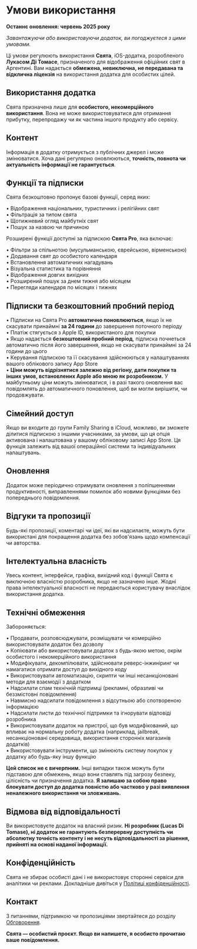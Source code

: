 # Умови використання  

**Останнє оновлення: червень 2025 року**  

*Завантажуючи або використовуючи додаток, ви погоджуєтеся з цими умовами.*  

Ці умови регулюють використання **Свята**, iOS-додатка, розробленого **Лукасом Ді Томасе**, призначеного для відображення офіційних свят в Аргентині. Вам надається **обмежена, невиключна, не передавана та відклична ліцензія** на використання додатка для особистих цілей.  

## Використання додатка  

Свята призначена лише для **особистого, некомерційного використання**. Вона не може використовуватися для отримання прибутку, перепродажу чи як частина іншого продукту або сервісу.  

## Контент  

Інформація в додатку отримується з публічних джерел і може змінюватися. Хоча дані регулярно оновлюються, **точність, повнота чи актуальність інформації не гарантується**.  

## Функції та підписки  

Свята безкоштовно пропонує базові функції, серед яких:  

• Відображення національних, туристичних і релігійних свят  
• Фільтрація за типом свята  
• Щотижневий огляд майбутніх свят  
• Пошук за назвою чи причиною  

Розширені функції доступні за підпискою **Свята Pro**, яка включає:  

• Фільтри за спільнотою (мусульманською, єврейською, вірменською)  
• Додавання свят до особистого календаря  
• Встановлення автоматичних нагадувань  
• Візуальна статистика та порівняння  
• Відображення довгих вихідних  
• Розширений пошук за днем тижня або місяцем  
• Перегляди календаря по місяцях і тижнях  

## Підписки та безкоштовний пробний період  

• Підписки на Свята Pro **автоматично поновлюються**, якщо їх не скасувати принаймні **за 24 години** до завершення поточного періоду  
• Платіж стягується з Apple ID, використаного для покупки  
• Якщо надається **безкоштовний пробний період**, підписка почнеться автоматично після його завершення, якщо не скасувати принаймні за 24 години до цього  
• Керування підпискою та її скасування здійснюються у налаштуваннях вашого облікового запису App Store  
• **Ціни можуть відрізнятися залежно від регіону, дати покупки та інших умов, встановлених Apple або мною як розробником.** У майбутньому ціни можуть змінюватися, і в разі такого оновлення вас повідомлять до автоматичного поновлення, щоб ви могли вирішити, чи продовжувати.  

## Сімейний доступ  

Якщо ви входите до групи Family Sharing в iCloud, можливо, ви зможете ділитися підпискою з іншими учасниками, за умови, що ця опція активована і налаштована у вашому обліковому записі App Store. Ця функція залежить від вашої операційної системи та індивідуальних налаштувань.  

## Оновлення  

Додаток може періодично отримувати оновлення з поліпшеннями продуктивності, виправленнями помилок або новими функціями без попереднього повідомлення.  

## Відгуки та пропозиції  

Будь-які пропозиції, коментарі чи ідеї, які ви надсилаєте, можуть бути використані для покращення додатка без зобов'язань щодо компенсації чи авторства.  

## Інтелектуальна власність  

Увесь контент, інтерфейси, графіка, вихідний код і функції Свята є виключною власністю розробника, якщо не зазначено інше. Жодні права інтелектуальної власності не передаються користувачу внаслідок використання додатка.  

## Технічні обмеження  

Забороняється:  

• Продавати, розповсюджувати, розміщувати чи комерційно використовувати додаток без дозволу  
• Копіювати або використовувати додаток з будь-якою метою, окрім особистого і некомерційного використання  
• Модифікувати, декомпілювати, здійснювати реверс-інжиніринг чи намагатися отримати доступ до вихідного коду  
• Використовувати автоматизацію, скрипти чи інші несанкціоновані методи для взаємодії з додатком  
• Надсилати спам технічній підтримці (рекламні, образливі чи беззмістовні повідомлення)  
• Навмисно надсилати повідомлення з відсутньою або спотвореною інформацією  
• Надсилати листи до технічної підтримки та ігнорувати відповіді розробника  
• Використовувати додаток на пристрої, що був модифікований, що впливає на нормальну роботу додатка (наприклад, jailbreak, несанкціоновані середовища, використання сторонніх магазинів додатків)  
• Використовувати інструменти, що змінюють систему покупок у додатку або будь-яку іншу функцію  

**Цей список не є вичерпним.** Інші випадки також можуть бути підставою для обмежень, якщо вони ставлять під загрозу безпеку, цілісність чи призначення додатка. **Я залишаю за собою право блокувати доступ до додатка повністю або частково у разі виявлення неналежного використання чи зловживань.**  

## Відмова від відповідальності  

Ви використовуєте додаток на власний ризик. **Ні розробник (Lucas Di Tomase), ні додаток не гарантують безперервну доступність чи абсолютну точність контенту і не несуть відповідальності за рішення, прийняті на основі наданої інформації.**  

## Конфіденційність  

Свята не збирає особисті дані і не використовує сторонні сервіси для аналітики чи реклами. Докладніше дивіться у [Політиці конфіденційності](https://lucasditomase.github.io/feriados/uk/privacy-policy).  

## Контакт  

З питаннями, підтримкою чи пропозиціями звертайтеся до розділу [Обговорення](https://github.com/lucasditomase/feriados/discussions).  

**Свята — особистий проєкт. Якщо ви напишете, я особисто прочитаю ваше повідомлення.**  
